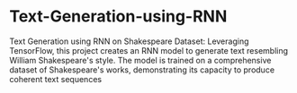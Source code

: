 # Text-Generation-using-RNN
Text Generation using RNN on Shakespeare Dataset: Leveraging TensorFlow, this project creates an RNN model to generate text resembling William Shakespeare's style. The model is trained on a comprehensive dataset of Shakespeare's works, demonstrating its capacity to produce coherent text sequences
